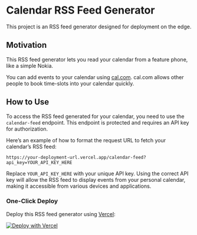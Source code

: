 # Calendar RSS Feed Generator

This project is an RSS feed generator designed for deployment on the edge.

## Motivation

This RSS feed generator lets you read your calendar from a feature phone, like a simple Nokia.

You can add events to your calendar using [cal.com](https://cal.com). cal.com allows other people to book time-slots into your calendar quickly.

## How to Use

To access the RSS feed generated for your calendar, you need to use the `calendar-feed` endpoint. This endpoint is protected and requires an API key for authorization.

Here’s an example of how to format the request URL to fetch your calendar’s RSS feed:

```
https://your-deployment-url.vercel.app/calendar-feed?api_key=YOUR_API_KEY_HERE
```

Replace `YOUR_API_KEY_HERE` with your unique API key. Using the correct API key will allow the RSS feed to display events from your personal calendar, making it accessible from various devices and applications.

### One-Click Deploy

Deploy this RSS feed generator using [Vercel](https://vercel.com?utm_source=github&utm_medium=readme&utm_campaign=vercel-examples):

[![Deploy with Vercel](https://vercel.com/button)](https://vercel.com/new/git/external?repository-url=https://github.com/vercel/examples/tree/main/edge-functions/calendar-rss&project-name=calendar-rss-generator&repository-name=calendar-rss-generator)
